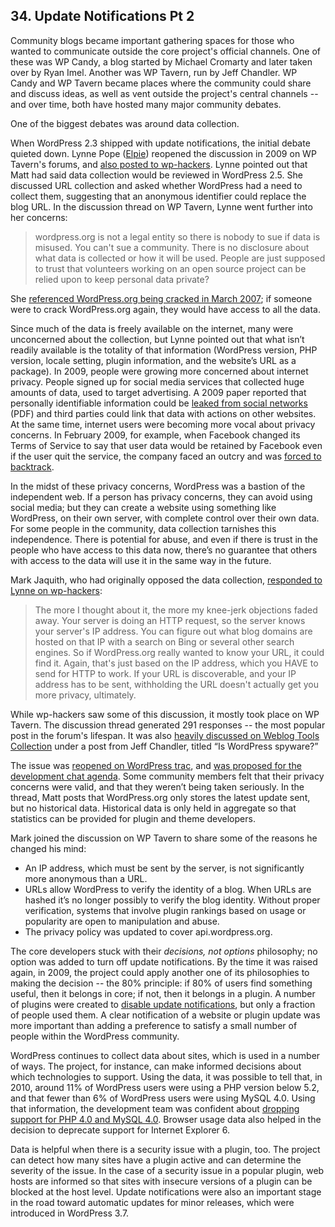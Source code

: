 
## 34. Update Notifications Pt 2

Community blogs became important gathering spaces for those who wanted to communicate outside the core project's official channels. One of these was WP Candy, a blog started by Michael Cromarty and later taken over by Ryan Imel. Another was WP Tavern, run by Jeff Chandler. WP Candy and WP Tavern became places where the community could share and discuss ideas, as well as vent outside the project's central channels -- and over time, both have hosted many major community debates. 

One of the biggest debates was around data collection.

When WordPress 2.3 shipped with update notifications, the initial debate quieted down. Lynne Pope (<a href="https://profiles.wordpress.org/Elpie">Elpie</a>) reopened the discussion in 2009 on WP Tavern's forums, and <a href="http://lists.wordpress.org/pipermail/wp-hackers/2009-December/029083.html">also posted to wp-hackers</a>. Lynne pointed out that Matt had said data collection would be reviewed in WordPress 2.5. She discussed URL collection and asked whether WordPress had a need to collect them, suggesting that an anonymous identifier could replace the blog URL. In the discussion thread on WP Tavern, Lynne went further into her concerns:

<blockquote>wordpress.org is not a legal entity so there is nobody to sue if data is misused. You can't sue a community. There is no disclosure about what data is collected or how it will be used. People are just supposed to trust that volunteers working on an open source project can be relied upon to keep personal data private?	</blockquote>

She <a href="http://wordpress.org/news/2007/03/upgrade-212/">referenced WordPress.org being cracked in March 2007</a>; if someone were to crack WordPress.org again, they would have access to all the data.	

Since much of the data is freely available on the internet, many were unconcerned about the collection, but Lynne pointed out that what isn’t readily available is the totality of that information (WordPress version, PHP version, locale setting, plugin information, and the website’s URL as a package). In 2009, people were growing more concerned about internet privacy. People signed up for social media services that collected huge amounts of data, used to target advertising. A 2009 paper reported that personally identifiable information could be <a href="http://conferences.sigcomm.org/sigcomm/2009/workshops/wosn/papers/p7.pdf">leaked from social networks</a> (PDF) and third parties could link that data with actions on other websites. At the same time, internet users were becoming more vocal about privacy concerns. In February 2009, for example, when Facebook changed its Terms of Service to say that user data would be retained by Facebook even if the user quit the service, the company faced an outcry and was <a href="https://www.facebook.com/notes/facebook/update-on-terms/54746167130">forced to backtrack</a>.

In the midst of these privacy concerns, WordPress was a bastion of the independent web. If a person has privacy concerns, they can avoid using social media; but they can create a website using something like WordPress, on their own server, with complete control over their own data. For some people in the community, data collection tarnishes this independence. There is potential for abuse, and even if there is trust in the people who have access to this data now, there’s no guarantee that others with access to the data will use it in the same way in the future.
	
Mark Jaquith, who had originally opposed the data collection, <a href="http://lists.wordpress.org/pipermail/wp-hackers/2009-December/029089.html">responded to Lynne on wp-hackers</a>:	

<blockquote>The more I thought about it, the more my knee-jerk objections faded away. Your server is doing an HTTP request, so the server knows your server's IP address. You can figure out what blog domains are hosted on that IP with a search on Bing or several other search engines. So if WordPress.org really wanted to know your URL, it could find it. Again, that's just based on the IP address, which you HAVE to send for HTTP to work. If your URL is discoverable, and your IP address has to be sent, withholding the URL doesn't actually get you more privacy, ultimately.</blockquote>

While wp-hackers saw some of this discussion, it mostly took place on WP Tavern. The discussion thread generated 291 responses -- the most popular post in the forum's lifespan. It was also <a href="http://weblogtoolscollection.com/archives/2009/12/10/is-wordpress-spyware/">heavily discussed on Weblog Tools Collection</a> under a post from Jeff Chandler, titled “Is WordPress spyware?”	

The issue was <a href="https://core.trac.wordpress.org/ticket/5066#comment:23">reopened on WordPress trac</a>, and <a href="http://make.wordpress.org/core/2009/12/10/suggest-agenda-items-for-dec-17th-dev-ch/#comment-1030">was proposed for the development chat agenda</a>. Some community members felt that their privacy concerns were valid, and that they weren’t being taken seriously. In the thread, Matt posts that WordPress.org only stores the latest update sent, but no historical data. Historical data is only held in aggregate so that statistics can be provided for plugin and theme developers.	

Mark joined the discussion on WP Tavern to share some of the reasons he changed his mind:	

<ul>
<li>An IP address, which must be sent by the server, is not significantly more anonymous than a URL.</li>	
<li>URLs allow WordPress to verify the identity of a blog. When URLs are hashed it’s no longer possibly to verify the blog identity. Without proper verification, systems that involve plugin rankings based on usage or popularity are open to manipulation and abuse.</li>	
<li>The privacy policy was updated to cover api.wordpress.org.</li>
</ul>	

The core developers stuck with their <em>decisions, not options</em> philosophy; no option was added to turn off update notifications. By the time it was raised again, in 2009, the project could apply another one of its philosophies to making the decision -- the 80% principle: if 80% of users find something useful, then it belongs in core; if not, then it belongs in a plugin. A number of plugins were created to <a href="https://wordpress.org/plugins/search.php?q=core+update+notification">disable update notifications</a>, but only a fraction of people used them. A clear notification of a website or plugin update was more important than adding a preference to satisfy a small number of people within the WordPress community.

WordPress continues to collect data about sites, which is used in a number of ways. The project, for instance, can make informed decisions about which technologies to support. Using the data, it was possible to tell that, in 2010, around 11% of WordPress users were using a PHP version below 5.2, and that fewer than 6% of WordPress users were using MySQL 4.0. Using that information, the development team was confident about <a href="http://wordpress.org/news/2010/07/eol-for-php4-and-mysql4/">dropping support for PHP 4.0 and MySQL 4.0</a>. Browser usage data also helped in the decision to deprecate support for Internet Explorer 6. 

Data is helpful when there is a security issue with a plugin, too. The project can detect how many sites have a plugin active and can determine the severity of the issue. In the case of a security issue in a popular plugin, web hosts are informed so that sites with insecure versions of a plugin can be blocked at the host level. Update notifications were also an important stage in the road toward automatic updates for minor releases, which were introduced in WordPress 3.7.	
